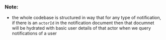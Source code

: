 ### Note:

-  the whole codebase is structured in way that for any type of notification, if there is an `actorId` in the notification document then that documnet will be hydrated with basic user details of that actor when we query notifications of a user
